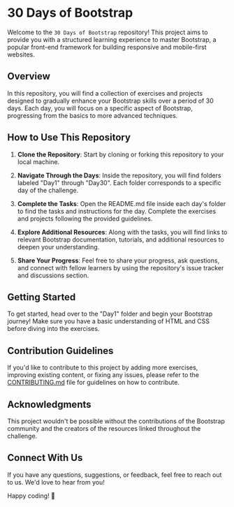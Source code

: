 # 30 Days of Bootstrap

Welcome to the `30 Days of Bootstrap` repository! This project aims to provide you with a structured learning experience to master Bootstrap, a popular front-end framework for building responsive and mobile-first websites.

## Overview

In this repository, you will find a collection of exercises and projects designed to gradually enhance your Bootstrap skills over a period of 30 days. Each day, you will focus on a specific aspect of Bootstrap, progressing from the basics to more advanced techniques.

## How to Use This Repository

1. **Clone the Repository**: Start by cloning or forking this repository to your local machine.

2. **Navigate Through the Days**: Inside the repository, you will find folders labeled "Day1" through "Day30". Each folder corresponds to a specific day of the challenge.

3. **Complete the Tasks**: Open the README.md file inside each day's folder to find the tasks and instructions for the day. Complete the exercises and projects following the provided guidelines.

4. **Explore Additional Resources**: Along with the tasks, you will find links to relevant Bootstrap documentation, tutorials, and additional resources to deepen your understanding.

5. **Share Your Progress**: Feel free to share your progress, ask questions, and connect with fellow learners by using the repository's issue tracker and discussions section.

## Getting Started

To get started, head over to the "Day1" folder and begin your Bootstrap journey! Make sure you have a basic understanding of HTML and CSS before diving into the exercises.

## Contribution Guidelines

If you'd like to contribute to this project by adding more exercises, improving existing content, or fixing any issues, please refer to the [CONTRIBUTING.md](CONTRIBUTING.md) file for guidelines on how to contribute.

## Acknowledgments

This project wouldn't be possible without the contributions of the Bootstrap community and the creators of the resources linked throughout the challenge.

## Connect With Us

If you have any questions, suggestions, or feedback, feel free to reach out to us. We'd love to hear from you!

Happy coding! 🚀
